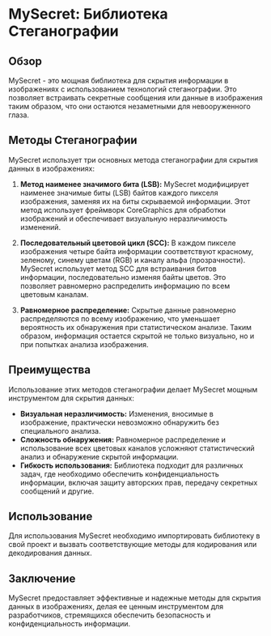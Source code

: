# MySecret: Библиотека Стеганографии

## Обзор

MySecret - это мощная библиотека для скрытия информации в изображениях с использованием технологий стеганографии. Это позволяет встраивать секретные сообщения или данные в изображения таким образом, что они остаются незаметными для невооруженного глаза.

## Методы Стеганографии

MySecret использует три основных метода стеганографии для скрытия данных в изображениях:

1. **Метод наименее значимого бита (LSB):** MySecret модифицирует наименее значимые биты (LSB) байтов каждого пикселя изображения, заменяя их на биты скрываемой информации. Этот метод использует фреймворк CoreGraphics для обработки изображений и обеспечивает визуальную неразличимость изменений.

2. **Последовательный цветовой цикл (SCC):** В каждом пикселе изображения четыре байта информации соответствуют красному, зеленому, синему цветам (RGB) и каналу альфа (прозрачности). MySecret использует метод SCC для встраивания битов информации, последовательно изменяя байты цветов. Это позволяет равномерно распределить информацию по всем цветовым каналам.

3. **Равномерное распределение:** Скрытые данные равномерно распределяются по всему изображению, что уменьшает вероятность их обнаружения при статистическом анализе. Таким образом, информация остается скрытой не только визуально, но и при попытках анализа изображения.

## Преимущества

Использование этих методов стеганографии делает MySecret мощным инструментом для скрытия данных:

- **Визуальная неразличимость:** Изменения, вносимые в изображение, практически невозможно обнаружить без специального анализа.
- **Сложность обнаружения:** Равномерное распределение и использование всех цветовых каналов усложняют статистический анализ и обнаружение скрытой информации.
- **Гибкость использования:** Библиотека подходит для различных задач, где необходимо обеспечить конфиденциальность информации, включая защиту авторских прав, передачу секретных сообщений и другие.

## Использование

Для использования MySecret необходимо импортировать библиотеку в свой проект и вызвать соответствующие методы для кодирования или декодирования данных.

## Заключение

MySecret предоставляет эффективные и надежные методы для скрытия данных в изображениях, делая ее ценным инструментом для разработчиков, стремящихся обеспечить безопасность и конфиденциальность информации.
